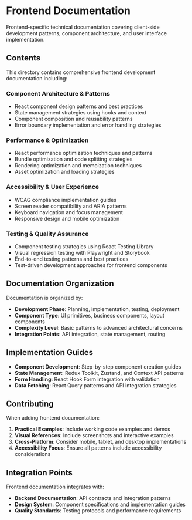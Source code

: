 # Frontend Documentation

Frontend-specific technical documentation covering client-side development patterns, component architecture, and user interface implementation.

## Contents

This directory contains comprehensive frontend development documentation including:

### Component Architecture & Patterns

- React component design patterns and best practices
- State management strategies using hooks and context
- Component composition and reusability patterns
- Error boundary implementation and error handling strategies

### Performance & Optimization

- React performance optimization techniques and patterns
- Bundle optimization and code splitting strategies
- Rendering optimization and memoization techniques
- Asset optimization and loading strategies

### Accessibility & User Experience

- WCAG compliance implementation guides
- Screen reader compatibility and ARIA patterns
- Keyboard navigation and focus management
- Responsive design and mobile optimization

### Testing & Quality Assurance

- Component testing strategies using React Testing Library
- Visual regression testing with Playwright and Storybook
- End-to-end testing patterns and best practices
- Test-driven development approaches for frontend components

## Documentation Organization

Documentation is organized by:

- **Development Phase**: Planning, implementation, testing, deployment
- **Component Type**: UI primitives, business components, layout components
- **Complexity Level**: Basic patterns to advanced architectural concerns
- **Integration Points**: API integration, state management, routing

## Implementation Guides

- **Component Development**: Step-by-step component creation guides
- **State Management**: Redux Toolkit, Zustand, and Context API patterns
- **Form Handling**: React Hook Form integration with validation
- **Data Fetching**: React Query patterns and API integration strategies

## Contributing

When adding frontend documentation:

1. **Practical Examples**: Include working code examples and demos
2. **Visual References**: Include screenshots and interactive examples
3. **Cross-Platform**: Consider mobile, tablet, and desktop implementations
4. **Accessibility Focus**: Ensure all patterns include accessibility considerations

## Integration Points

Frontend documentation integrates with:

- **Backend Documentation**: API contracts and integration patterns
- **Design System**: Component specifications and implementation guides
- **Quality Standards**: Testing protocols and performance requirements
